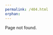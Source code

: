 ```yaml
---
permalink: /404.html
orphan:
---
```


<!-- 
Reference: 
    https://docs.github.com/en/pages/getting-started-with-github-pages/creating-a-custom-404-page-for-your-github-pages-site 
-->

Page not found.
